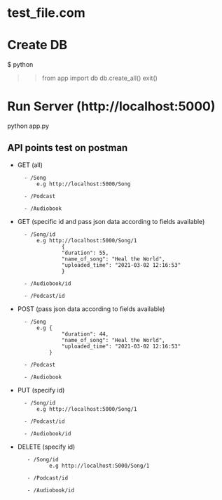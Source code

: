 # test_file.com
# Create DB
$ python
>> from app import db
>> db.create_all()
>> exit()

# Run Server (http://localhost:5000)
python app.py

## API points test on postman

* GET (all)   

        - /Song
            e.g http://localhost:5000/Song

        - /Podcast

        - /Audiobook

* GET (specific id and pass json data according to fields available)

        - /Song/id
            e.g http://localhost:5000/Song/1
                    {
                    "duration": 55,
                    "name_of_song": "Heal the World",
                    "uploaded_time": "2021-03-02 12:16:53"
                    }

        - /Audiobook/id

        - /Podcast/id

* POST  (pass json data according to fields available)

        - /Song
            e.g {
                    "duration": 44,
                    "name_of_song": "Heal the World",
                    "uploaded_time": "2021-03-02 12:16:53"
                }

        - /Podcast

        - /Audiobook

* PUT   (specify id)

        - /Song/id
            e.g http://localhost:5000/Song/1

        - /Podcast/id

        - /Audiobook/id

* DELETE (specify id)

         - /Song/id
                e.g http://localhost:5000/Song/1

         - /Podcast/id

         - /Audiobook/id